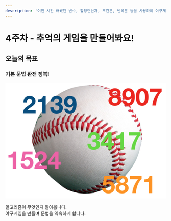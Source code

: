 ```yaml
---
description: '이전 시간 배웠던 변수, 할당연산자, 조건문, 반복문 등을 사용하여 야구게임을 만들어봅니다.'
---
```


# 4주차 - 추억의 게임을 만들어봐요!

## 오늘의 목표 

### 기본 문법 완전 정복! 

![](../.gitbook/assets/image%20%2820%29.png)

알고리즘이 무엇인지 알아봅니다.  
야구게임을 만들며 문법을 익숙하게 합니다.

